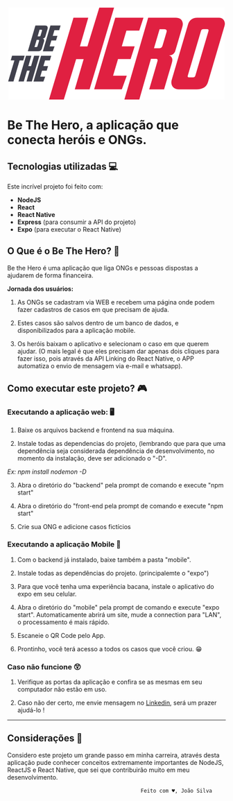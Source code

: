 
<p align="center">
  <img src="https://github.com/JVictor07/Aplicativo_Be-The-Hero/blob/master/front-end/src/assets/logo.svg">
</p>

# Be The Hero, a aplicação que conecta heróis e ONGs.

## Tecnologias utilizadas 💻
Este incrível projeto foi feito com:

- __NodeJS__
- __React__
- __React Native__
- __Express__ (para consumir a API do projeto)
- __Expo__ (para executar o React Native)

## O Que é o Be The Hero? 🤔
Be the Hero é uma aplicação que liga ONGs e pessoas dispostas a ajudarem de forma financeira.

__Jornada dos usuários:__
1. As ONGs se cadastram via WEB e recebem uma página onde podem fazer cadastros de casos em que precisam de ajuda.

2. Estes casos são salvos dentro de um banco de dados, e disponibilizados para a aplicação mobile.

3. Os heróis baixam o aplicativo e selecionam o caso em que querem ajudar. (O mais legal é que eles precisam dar apenas dois cliques
para fazer isso, pois através da API Linking do React Native, o APP automatiza o envio de mensagem via e-mail e whatsapp).

## Como executar este projeto? 🎮

### Executando a aplicação web: 🖥️
1. Baixe os arquivos backend e frontend na sua máquina.

2. Instale todas as dependencias do projeto, (lembrando que para que uma dependência seja considerada dependência de desenvolvimento,
no momento da instalação, deve ser adicionado o "-D". 

_Ex: npm install nodemon -D_

3. Abra o diretório do "backend" pela prompt de comando e execute "npm start"

4. Abra o diretório do "front-end pela prompt de comando e execute "npm start"

5. Crie sua ONG e adicione casos fictícios

### Executando a aplicação Mobile 📱
1. Com o backend já instalado, baixe também a pasta "mobile".

2. Instale todas as dependências do projeto. (principalemte o "expo")

3. Para que você tenha uma experiência bacana, instale o aplicativo do expo em seu celular.

4. Abra o diretório do "mobile" pela prompt de comando e execute "expo start". Automaticamente abrirá um site, mude a connection para
"LAN", o processamento é mais rápido.

5. Escaneie o QR Code pelo App.

6. Prontinho, você terá acesso a todos os casos que você criou. 😁

### Caso não funcione 😲
1. Verifique as portas da aplicação e confira se as mesmas em seu computador não estão em uso.

2. Caso não der certo, me envie mensagem no [Linkedin](https://www.linkedin.com/in/jv-silva/), será um prazer ajudá-lo !

--------------------------------------------------------------------------------------------------------------------------------------

## Considerações 📝
Considero este projeto um grande passo em minha carreira, através desta aplicação pude conhecer conceitos extremamente importantes de
NodeJS, ReactJS e React Native, que sei que contribuirão muito em meu desenvolvimento.

                                               Feito com ♥️, João Silva


